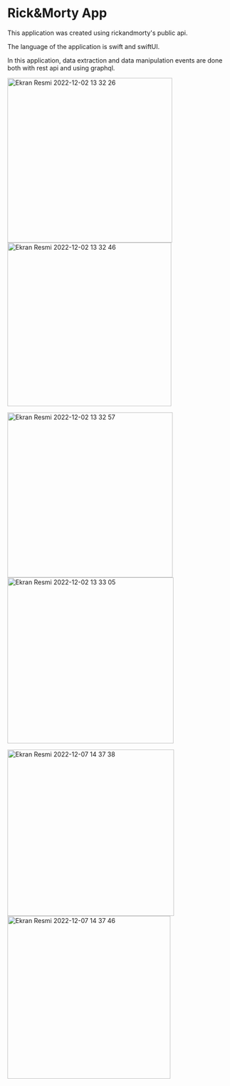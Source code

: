 #  Rick&amp;Morty App
<p>This application was created using rickandmorty's public api.</p>
</p>The language of the application is swift and swiftUI.</p>
</p>In this application, data extraction and data manipulation events are done both with rest api and using graphql.</p>

<p>
<img width="370" alt="Ekran Resmi 2022-12-02 13 32 26" src="https://user-images.githubusercontent.com/72749463/205273331-0098f6bf-28bc-45d3-9649-7c2b479215e3.png">
<img width="368" alt="Ekran Resmi 2022-12-02 13 32 46" src="https://user-images.githubusercontent.com/72749463/205273364-d0122800-fce5-4c7d-b48b-bd2137a16b90.png">
</p>

<p>
<img width="371" alt="Ekran Resmi 2022-12-02 13 32 57" src="https://user-images.githubusercontent.com/72749463/205273378-8238157b-dd2c-4260-9481-e5d030b4862b.png">
<img width="373" alt="Ekran Resmi 2022-12-02 13 33 05" src="https://user-images.githubusercontent.com/72749463/205273386-a5f12fbf-5921-41ed-b48b-40eec08ba8c8.png">
</p>

<p>
<img width="374" alt="Ekran Resmi 2022-12-07 14 37 38" src="https://user-images.githubusercontent.com/72749463/206169854-7753701e-6cdc-4202-b47b-3ce5cd59badb.png">
<img width="366" alt="Ekran Resmi 2022-12-07 14 37 46" src="https://user-images.githubusercontent.com/72749463/206169867-4e576ef1-f2bf-42e5-95ab-8c1cea381d7d.png">
</p>
